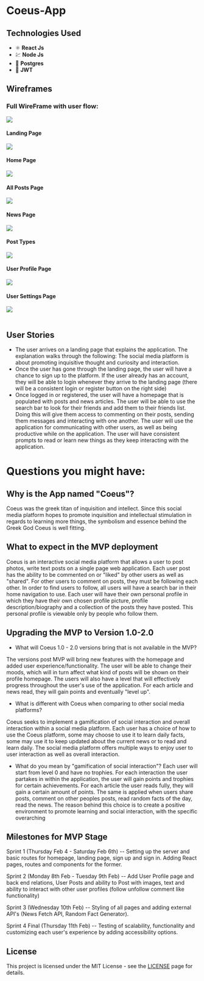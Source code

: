 # Coeus-App

## Technologies Used 

- ⚛️ **React Js** 
- 💹 **Node Js**  
- 📄 **Postgres** 
- 🔐 **JWT** 

## Wireframes

### Full WireFrame with user flow:

<img src="wireframes/full wireframe.png">

#### Landing Page
<img src="wireframes/Landingpage.png">

#### Home Page
<img src="wireframes/homepage.png">

#### All Posts Page
<img src="wireframes/all posts.png">

#### News Page
<img src="wireframes/news page.png">

#### Post Types
<img src="wireframes/post types.png">

#### User Profile Page
<img src="wireframes/user profile.png">

#### User Settings Page
<img src="wireframes/settings page.png">

<br>
<br>

## User Stories

<ul>
<li> The user arrives on a landing page that explains the application. The explanation walks through the following: The social media platform is about promoting inquisitive thought and curiosity and interaction.
<li> Once the user has gone through the landing page, the user will have a chance to sign up to the platform. If the user already has an account, they will be able to login whenever they arrive to the landing page (there will be a consistent login or register button on the right side)
<li> Once logged in or registered, the user will have a homepage that is populated with posts and news articles. The user will be able to use the search bar to look for their friends and add them to their friends list. Doing this will give them access to commenting on their posts, sending them messages and interacting with one another. The user will use the application for communicating with other users, as well as being productive while on the application. The user will have consistent prompts to read or learn new things as they keep interacting with the application.
</ul>




# Questions you might have:

## Why is the App named "Coeus"?
Coeus was the greek titan of inquisition and intellect. Since this social media platform hopes to promote inquisition and intellectual stimulation in regards to learning more things, the symbolism and essence behind the Greek God Coeus is well fitting.


## What to expect in the MVP deployment 

Coeus is an interactive social media platform that allows a user to post photos, write text posts on a single page web application.  Each user post has the ability to be commented on or "liked" by other users as well as "shared". For other users to comment on posts, they must be following each other. In order to find users to follow, all users will have a search bar in their home navigation to use. Each user will have their own personal profile in which they have their own chosen profile picture, profile description/biography and a collection of the posts they have posted. This personal profile is viewable only by people who follow them. 

## Upgrading the MVP to Version 1.0-2.0

- What will Coeus 1.0 - 2.0 versions bring that is not available in the MVP?

The versions post MVP will bring new features with the homepage and added user experience/functionality. The user will be able to change their moods, which will in turn affect what kind of posts will be shown on their profile homepage. The users will also have a level that will effectively progress throughout the user's use of the application. For each article and news read, they will gain points and eventually "level up".

- What is different with Coeus when comparing to other social media platforms?

Coeus seeks to implement a gamification of social interaction and overall interaction within a social media platform. Each user has a choice of how to use the Coeus platform, some may choose to use it to learn daily facts, some may use it to keep updated about the current news or to read and learn daily. The social media platform offers multiple ways to enjoy user to user interaction as well as overall interaction.

- What do you mean by "gamification of social interaction"?
Each user will start from level 0 and have no trophies. For each interaction the user partakes in within the application, the user will gain points and trophies for certain achievements. For each article the user reads fully, they will gain a certain amount of points. The same is applied when users share posts, comment on other peoples posts, read random facts of the day, read the news. 
The reason behind this choice is to create a positive environment to promote learning and social interaction, with the specific overarching 


## Milestones for MVP Stage

Sprint 1 (Thursday Feb 4 - Saturday Feb 6th) -- Setting up the server and basic routes for homepage, landing page, sign up and sign in. Adding React pages, routes and components for the former.

Sprint 2 (Monday 8th Feb - Tuesday 9th Feb) -- Add User Profile page and back end relations, User Posts and ability to Post with images, text and ability to interact with other user profiles (follow unfollow comment like functionality)

Sprint 3 (Wednesday 10th Feb) --  Styling of all pages and adding external API's (News Fetch API, Random Fact Generator).

Sprint 4 Final (Thursday 11th Feb) -- Testing of scalability, functionality and customizing each user's experience by adding accessibility options.

## License

This project is licensed under the MIT License - see the [LICENSE](https://opensource.org/licenses/MIT) page for details.

